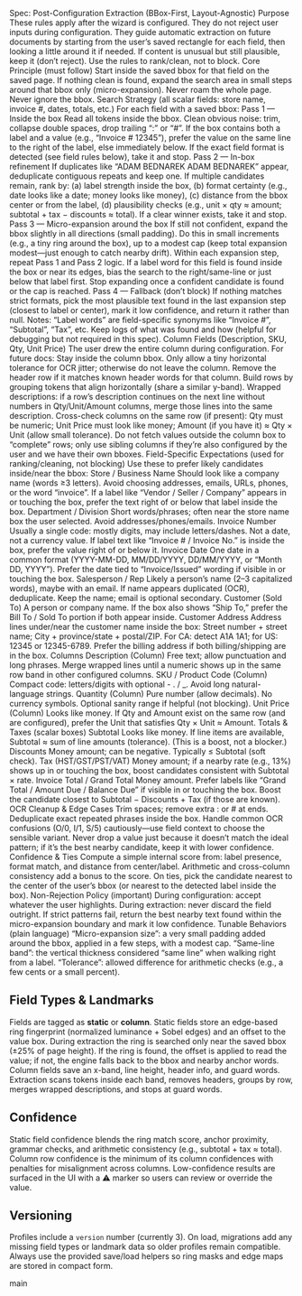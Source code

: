 Spec: Post-Configuration Extraction (BBox-First, Layout-Agnostic)
Purpose
These rules apply after the wizard is configured.
They do not reject user inputs during configuration.
They guide automatic extraction on future documents by starting from the user’s saved rectangle for each field, then looking a little around it if needed.
If content is unusual but still plausible, keep it (don’t reject). Use the rules to rank/clean, not to block.
Core Principle (must follow)
Start inside the saved bbox for that field on the saved page.
If nothing clean is found, expand the search area in small steps around that bbox only (micro-expansion).
Never roam the whole page. Never ignore the bbox.
Search Strategy (all scalar fields: store name, invoice #, dates, totals, etc.)
For each field with a saved bbox:
Pass 1 — Inside the box
Read all tokens inside the bbox.
Clean obvious noise: trim, collapse double spaces, drop trailing “:” or “#”.
If the box contains both a label and a value (e.g., “Invoice # 12345”), prefer the value on the same line to the right of the label, else immediately below.
If the exact field format is detected (see field rules below), take it and stop.
Pass 2 — In-box refinement
If duplicates like “ADAM BEDNAREK ADAM BEDNAREK” appear, deduplicate contiguous repeats and keep one.
If multiple candidates remain, rank by:
(a) label strength inside the box,
(b) format certainty (e.g., date looks like a date; money looks like money),
(c) distance from the bbox center or from the label,
(d) plausibility checks (e.g., unit × qty ≈ amount; subtotal + tax − discounts ≈ total).
If a clear winner exists, take it and stop.
Pass 3 — Micro-expansion around the box
If still not confident, expand the bbox slightly in all directions (small padding).
Do this in small increments (e.g., a tiny ring around the box), up to a modest cap (keep total expansion modest—just enough to catch nearby drift).
Within each expansion step, repeat Pass 1 and Pass 2 logic.
If a label word for this field is found inside the box or near its edges, bias the search to the right/same-line or just below that label first.
Stop expanding once a confident candidate is found or the cap is reached.
Pass 4 — Fallback (don’t block)
If nothing matches strict formats, pick the most plausible text found in the last expansion step (closest to label or center), mark it low confidence, and return it rather than null.
Notes:
“Label words” are field-specific synonyms like “Invoice #”, “Subtotal”, “Tax”, etc.
Keep logs of what was found and how (helpful for debugging but not required in this spec).
Column Fields (Description, SKU, Qty, Unit Price)
The user drew the entire column during configuration. For future docs:
Stay inside the column bbox. Only allow a tiny horizontal tolerance for OCR jitter; otherwise do not leave the column.
Remove the header row if it matches known header words for that column.
Build rows by grouping tokens that align horizontally (share a similar y-band).
Wrapped descriptions: if a row’s description continues on the next line without numbers in Qty/Unit/Amount columns, merge those lines into the same description.
Cross-check columns on the same row (if present):
Qty must be numeric;
Unit Price must look like money;
Amount (if you have it) ≈ Qty × Unit (allow small tolerance).
Do not fetch values outside the column box to “complete” rows; only use sibling columns if they’re also configured by the user and we have their own bboxes.
Field-Specific Expectations (used for ranking/cleaning, not blocking)
Use these to prefer likely candidates inside/near the bbox:
Store / Business Name
Should look like a company name (words ≥3 letters).
Avoid choosing addresses, emails, URLs, phones, or the word “invoice”.
If a label like “Vendor / Seller / Company” appears in or touching the box, prefer the text right of or below that label inside the box.
Department / Division
Short words/phrases; often near the store name box the user selected.
Avoid addresses/phones/emails.
Invoice Number
Usually a single code: mostly digits, may include letters/dashes.
Not a date, not a currency value.
If label text like “Invoice # / Invoice No.” is inside the box, prefer the value right of or below it.
Invoice Date
One date in a common format (YYYY-MM-DD, MM/DD/YYYY, DD/MM/YYYY, or “Month DD, YYYY”).
Prefer the date tied to “Invoice/Issued” wording if visible in or touching the box.
Salesperson / Rep
Likely a person’s name (2–3 capitalized words), maybe with an email.
If name appears duplicated (OCR), deduplicate. Keep the name; email is optional secondary.
Customer (Sold To)
A person or company name.
If the box also shows “Ship To,” prefer the Bill To / Sold To portion if both appear inside.
Customer Address
Address lines under/near the customer name inside the box:
Street number + street name;
City + province/state + postal/ZIP.
For CA: detect A1A 1A1; for US: 12345 or 12345-6789.
Prefer the billing address if both billing/shipping are in the box.
Columns
Description (Column)
Free text; allow punctuation and long phrases.
Merge wrapped lines until a numeric shows up in the same row band in other configured columns.
SKU / Product Code (Column)
Compact code: letters/digits with optional - . / _.
Avoid long natural-language strings.
Quantity (Column)
Pure number (allow decimals). No currency symbols.
Optional sanity range if helpful (not blocking).
Unit Price (Column)
Looks like money.
If Qty and Amount exist on the same row (and are configured), prefer the Unit that satisfies Qty × Unit ≈ Amount.
Totals & Taxes (scalar boxes)
Subtotal
Looks like money.
If line items are available, Subtotal ≈ sum of line amounts (tolerance). (This is a boost, not a blocker.)
Discounts
Money amount; can be negative.
Typically ≤ Subtotal (soft check).
Tax (HST/GST/PST/VAT)
Money amount; if a nearby rate (e.g., 13%) shows up in or touching the box, boost candidates consistent with Subtotal × rate.
Invoice Total / Grand Total
Money amount.
Prefer labels like “Grand Total / Amount Due / Balance Due” if visible in or touching the box.
Boost the candidate closest to Subtotal − Discounts + Tax (if those are known).
OCR Cleanup & Edge Cases
Trim spaces; remove extra : or # at ends.
Deduplicate exact repeated phrases inside the box.
Handle common OCR confusions (O/0, I/1, S/5) cautiously—use field context to choose the sensible variant.
Never drop a value just because it doesn’t match the ideal pattern; if it’s the best nearby candidate, keep it with lower confidence.
Confidence & Ties
Compute a simple internal score from: label presence, format match, and distance from center/label.
Arithmetic and cross-column consistency add a bonus to the score.
On ties, pick the candidate nearest to the center of the user’s bbox (or nearest to the detected label inside the box).
Non-Rejection Policy (important)
During configuration: accept whatever the user highlights.
During extraction: never discard the field outright. If strict patterns fail, return the best nearby text found within the micro-expansion boundary and mark it low confidence.
Tunable Behaviors (plain language)
“Micro-expansion size”: a very small padding added around the bbox, applied in a few steps, with a modest cap.
“Same-line band”: the vertical thickness considered “same line” when walking right from a label.
“Tolerance”: allowed difference for arithmetic checks (e.g., a few cents or a small percent).

## Field Types & Landmarks
Fields are tagged as **static** or **column**. Static fields store an edge-based ring fingerprint (normalized luminance + Sobel edges) and an offset to the value box. During extraction the ring is searched only near the saved bbox (±25% of page height). If the ring is found, the offset is applied to read the value; if not, the engine falls back to the bbox and nearby anchor words. Column fields save an x-band, line height, header info, and guard words. Extraction scans tokens inside each band, removes headers, groups by row, merges wrapped descriptions, and stops at guard words.

## Confidence
Static field confidence blends the ring match score, anchor proximity, grammar checks, and arithmetic consistency (e.g., subtotal + tax ≈ total). Column row confidence is the minimum of its column confidences with penalties for misalignment across columns. Low-confidence results are surfaced in the UI with a ⚠️ marker so users can review or override the value.


## Versioning
Profiles include a `version` number (currently 3). On load, migrations add any missing field types or landmark data so older profiles remain compatible. Always use the provided save/load helpers so ring masks and edge maps are stored in compact form.

main
